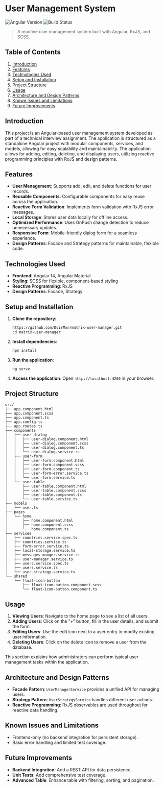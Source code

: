 
# User Management System

![Angular Version](https://img.shields.io/badge/Angular-14-blue)
![Build Status](https://img.shields.io/badge/Build-Passing-brightgreen)

> A reactive user management system built with Angular, RxJS, and SCSS.

## Table of Contents
1. [Introduction](#introduction)
2. [Features](#features)
3. [Technologies Used](#technologies-used)
4. [Setup and Installation](#setup-and-installation)
5. [Project Structure](#project-structure)
6. [Usage](#usage)
7. [Architecture and Design Patterns](#architecture-and-design-patterns)
8. [Known Issues and Limitations](#known-issues-and-limitations)
9. [Future Improvements](#future-improvements)

## Introduction

This project is an Angular-based user management system developed as part of a technical interview assignment. The application is structured as a standalone Angular project with modular components, services, and models, allowing for easy scalability and maintainability. The application allows for adding, editing, deleting, and displaying users, utilizing reactive programming principles with RxJS and design patterns.

## Features

- **User Management**: Supports add, edit, and delete functions for user records.
- **Reusable Components**: Configurable components for easy reuse across the application.
- **Reactive Form Validation**: Implements form validation with RxJS error messages.
- **Local Storage**: Stores user data locally for offline access.
- **Optimized Performance**: Uses OnPush change detection to reduce unnecessary updates.
- **Responsive Form**: Mobile-friendly dialog form for a seamless experience.
- **Design Patterns**: Facade and Strategy patterns for maintainable, flexible code.

## Technologies Used

- **Frontend**: Angular 14, Angular Material
- **Styling**: SCSS for flexible, component-based styling
- **Reactive Programming**: RxJS
- **Design Patterns**: Facade, Strategy

## Setup and Installation

1. **Clone the repository**:
   ```bash
   https://github.com/DvirMon/matrix-user-manager.git
   cd matrix-user-manager
   ```
2. **Install dependencies**:
   ```bash
   npm install
   ```
3. **Run the application**:
   ```bash
   ng serve
   ```
4. **Access the application**:
   Open `http://localhost:4200` in your browser.

## Project Structure

```
src/
├── app.component.html
├── app.component.scss
├── app.component.ts
├── app.config.ts
├── app.routes.ts
├── components
│   ├── user-dialog
│   │   ├── user-dialog.component.html
│   │   ├── user-dialog.component.scss
│   │   ├── user-dialog.component.ts
│   │   └── user-dialog.service.ts
│   ├── user-form
│   │   ├── user-form.component.html
│   │   ├── user-form.component.scss
│   │   ├── user-form.component.ts
│   │   ├── user-form-error.service.ts
│   │   └── user-form.service.ts
│   └── user-table
│       ├── user-table.component.html
│       ├── user-table.component.scss
│       ├── user-table.component.ts
│       └── user-table.service.ts
├── models
│   └── user.ts
├── pages
│   └── home
│       ├── home.component.html
│       ├── home.component.scss
│       └── home.component.ts
├── services
│   ├── countries.service.spec.ts
│   ├── countries.service.ts
│   ├── form-error.service.ts
│   ├── local-storage.service.ts
│   ├── messages-manger.service.ts
│   ├── user-manager.service.ts
│   ├── users.service.spec.ts
│   ├── users.service.ts
│   └── user-strategy.service.ts
└── shared
    └── float-icon-button
        ├── float-icon-button.component.scss
        └── float-icon-button.component.ts

```

## Usage

1. **Viewing Users**: Navigate to the home page to see a list of all users.
2. **Adding Users**: Click on the "+" button, fill in the user details, and submit the form.
3. **Editing Users**: Use the edit icon next to a user entry to modify existing user information.
4. **Deleting Users**: Click on the delete icon to remove a user from the database.

This section explains how administrators can perform typical user management tasks within the application.

## Architecture and Design Patterns

- **Facade Pattern**: `UserManagerService` provides a unified API for managing users.
- **Strategy Pattern**: `UserStrategyService` handles different user actions.
- **Reactive Programming**: RxJS observables are used throughout for reactive data handling.

## Known Issues and Limitations

- Frontend-only (no backend integration for persistent storage).
- Basic error handling and limited test coverage.

## Future Improvements

- **Backend Integration**: Add a REST API for data persistence.
- **Unit Tests**: Add comprehensive test coverage.
- **Advanced Table**: Enhance table with filtering, sorting, and pagination.
